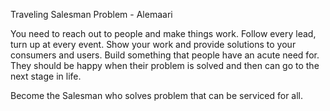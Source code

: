 Traveling Salesman Problem - Alemaari

You need to reach out to people and make things work. 
Follow every lead, turn up at every event. 
Show your work and provide solutions to your consumers and users.
Build something that people have an acute need for. They should be happy when their problem is solved and then can go to the next stage in life. 

Become the Salesman who solves problem that can be serviced for all. 
